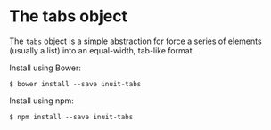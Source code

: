 # The tabs object

The `tabs` object is a simple abstraction for force a series of elements
(usually a list) into an equal-width, tab-like format.

Install using Bower:

    $ bower install --save inuit-tabs

Install using npm:

    $ npm install --save inuit-tabs
